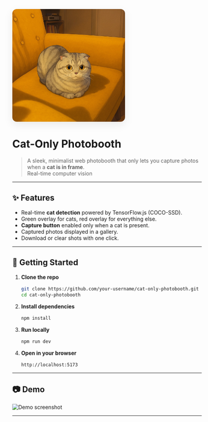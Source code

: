 <p align="left">
  <img src="./public/shifi.jpeg" width="300" style="border-radius:12px; box-shadow:0 8px 24px rgba(0,0,0,0.08);" alt="Shifi" />
</p>

# Cat-Only Photobooth

> A sleek, minimalist web photobooth that only lets you capture photos when a **cat is in frame**.  
> Real-time computer vision

---

## ✨ Features
- Real-time **cat detection** powered by TensorFlow.js (COCO-SSD).
- Green overlay for cats, red overlay for everything else.
- **Capture button** enabled only when a cat is present.
- Captured photos displayed in a gallery.
- Download or clear shots with one click.

---

## 🚀 Getting Started

1. **Clone the repo**
   ```bash
   git clone https://github.com/your-username/cat-only-photobooth.git
   cd cat-only-photobooth
   ```

2. **Install dependencies**
   ```bash
   npm install
   ```

3. **Run locally**
   ```bash
   npm run dev
   ```

4. **Open in your browser**
   ```
   http://localhost:5173
   ```

---

## 📷 Demo

![Demo screenshot](./docs/demo.png)

---
